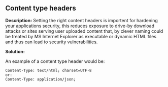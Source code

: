 
Content type headers
-------

**Description:**
Setting the right content headers is importent for hardening your applications security,
this reduces exposure to drive-by download attacks or sites serving user uploaded 
content that, by clever naming could be treated by MS Internet Explorer as executable or 
dynamic HTML files and thus can lead to security vulnerabilities.


**Solution:**

An example of a content type header would be:  
    
    Content-Type: text/html; charset=UTF-8
    or:
    Content-Type: application/json;
	
	